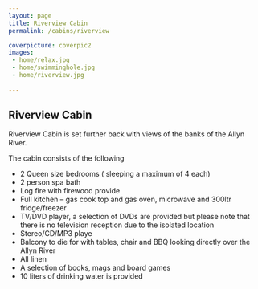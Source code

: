 ```yaml
---
layout: page
title: Riverview Cabin
permalink: /cabins/riverview

coverpicture: coverpic2
images:
 - home/relax.jpg
 - home/swimminghole.jpg
 - home/riverview.jpg
 
---
```


## Riverview Cabin

Riverview Cabin is set further back with views of the banks of the Allyn River.

The cabin consists of the following</p>
- 2 Queen size bedrooms ( sleeping a maximum of 4 each)
- 2 person spa bath
- Log fire with firewood provide
- Full kitchen – gas cook top and gas oven, microwave and 300ltr fridge/freezer
- TV/DVD player, a selection of DVDs are provided but please note that there is no television
                    reception due to the isolated location
- Stereo/CD/MP3 playe
- Balcony to die for with tables, chair and BBQ looking directly over the Allyn River
- All linen
- A selection of books, mags and board games
- 10 liters of drinking water is provided

